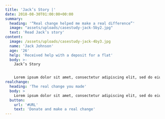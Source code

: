```yaml
---
title: 'Jack’s Story |'
date: 2018-08-30T01:00:00+00:00
summary:
  heading: '“Real change helped me make a real difference”'
  image: "assets/uploads/casestudy-jack-5by2.jpg"
  text: 'Read Jack’s story'
content:
  image: /assets/uploads/casestudy-jack-4by3.jpg
  name: 'Jack Johnson'
  age: '26'
  help: 'Received help with a deposit for a flat'
  body: >-
    Jack’s Story


    Lorem ipsum dolor sit amet, consectetur adipiscing elit, sed do eiusmod tempor incididunt ut labore et dolore magna aliqua. Ut enim ad minim veniam, quis nostrud exercitation ullamco laboris nisi ut aliquip ex ea commodo consequat. Duis aute irure dolor in reprehenderit in voluptate velit esse cillum dolore eu fugiat nulla pariatur. Excepteur sint occaecat cupidatat non proident, sunt in culpa qui officia deserunt mollit anim id est laborum.
realchange:
  heading: 'The real change you made'
  body: >
    Lorem ipsum dolor sit amet, consectetur adipiscing elit, sed do eiusmod tempor incididunt ut labore et dolore magna aliqua. Ut enim ad minim veniam, quis nostrud exercitation ullamco laboris nisi ut aliquip ex ea commodo consequat. Duis aute irure dolor in reprehenderit in voluptate velit esse cillum dolore eu fugiat nulla pariatur. Excepteur sint occaecat cupidatat non proident, sunt in culpa qui officia deserunt mollit anim id est laborum.
  button:
    url: '#URL'
    text: 'Donate and make a real change'
---
```

